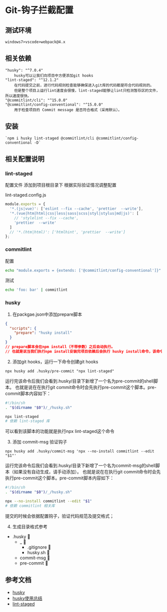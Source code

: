 # Git-钩子拦截配置

## 测试环境
    windows7>vscode>webpack@4.x

## 相关依赖

    "husky": "^7.0.4"
        husky可以让我们向项目中方便添加git hooks
    "lint-staged": "^12.1.2"
        在代码提交之前，进行代码规则检查能够确保进入git库的代码都是符合代码规则的。
        但是整个项目上运行lint速度会很慢，lint-staged能够让lint只检测暂存区的文件，所以速度很快。
    "@commitlint/cli": "^15.0.0"
    "@commitlint/config-conventional": "^15.0.0"
        用于检查项目的 Commit message 是否符合格式（采用默认）。

## 安装

    `npm i husky lint-staged @commitlint/cli @commitlint/config-conventional -D`

## 相关配置说明

### lint-staged

配置文件 添加到项目根目录下 根据实际验证情况调整配置

lint-staged.config.js
```js
module.exports = {
  '*.(js|vue)': ['eslint --fix --cache', 'prettier  --write'],
  '*.(vue|htm|html|css|less|sass|scss|styl|stylus|md|js)': [
    // 'stylelint --fix --cache',
    'prettier  --write'
  ]
  // '*.(htm|html)': ['htmlhint', 'prettier  --write']
};
```

### commitlint

配置

```bash
echo "module.exports = {extends: ['@commitlint/config-conventional']}" > commitlint.config.js
```

测试

```bash
echo 'foo: bar' | commitlint
```

### husky

1. 在packgae.json中添加prepare脚本

```json
{
  "scripts": {
    "prepare": "husky install"
  }
}
// prepare脚本会在npm install（不带参数）之后自动执行。
// 也就是说当我们执行npm install安装完项目依赖后会执行 husky install命令，该命令会创建.husky/目录并指定该目录为git hooks所在的目录。
```

2. 添加git hooks，运行一下命令创建git hooks

`npx husky add .husky/pre-commit "npx lint-staged"`

运行完该命令后我们会看到.husky/目录下新增了一个名为pre-commit的shell脚本。
也就是说在在执行git commit命令时会先执行pre-commit这个脚本。pre-commit脚本内容如下：

```sh
#!/bin/sh
. "$(dirname "$0")/_/husky.sh"

npx lint-staged
# 依赖 lint-staged 库
```

可以看到该脚本的功能就是执行npx lint-staged这个命令

3. 添加 commit-msg 验证钩子

`npx husky add .husky/commit-msg 'npx --no-install commitlint --edit "$1"'`

运行完该命令后我们会看到.husky/目录下新增了一个名为commit-msg的shell脚本（如果没有自动生成，请手动添加）。
也就是说在在执行git commit命令时会先执行pre-commit这个脚本。pre-commit脚本内容如下：

```sh
#!/bin/sh
. "$(dirname "$0")/_/husky.sh"

npx --no-install commitlint --edit "$1"
# 依赖 commitlint 相关库
```

提交的时候会依据配置钩子，验证代码规范及提交格式；

4. 生成目录格式参考

- .husky 📁
    - _ 📁
        - .gitignore 📄
        - husky.sh 📄
    - commit-msg 📄
    - pre-commit 📄

## 参考文档

- [husky](https://typicode.github.io/husky/#/?id=features)
- [husky使用总结](https://zhuanlan.zhihu.com/p/366786798)
- [lint-staged](https://www.npmjs.com/package/lint-staged)
